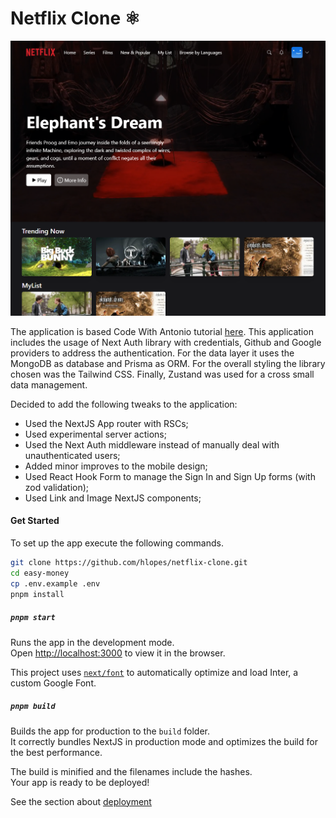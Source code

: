 # Netflix Clone ⚛️

![application screenshot](docs/screenshot.png)

The application is based Code With Antonio tutorial [here](https://www.youtube.com/watch?v=mqUN4N2q4qY). This application includes the usage of Next Auth library with credentials, Github and Google providers to address the authentication. For the data layer it uses the MongoDB as database and Prisma as ORM. For the overall styling the library chosen was the Tailwind CSS. Finally, Zustand was used for a cross small data management.

Decided to add the following tweaks to the application:

* Used the NextJS App router with RSCs;
* Used experimental server actions;
* Used the Next Auth middleware instead of manually deal with unauthenticated users;
* Added minor improves to the mobile design;
* Used React Hook Form to manage the Sign In and Sign Up forms (with zod validation);
* Used Link and Image NextJS components;

#### Get Started

To set up the app execute the following commands.

```bash
git clone https://github.com/hlopes/netflix-clone.git
cd easy-money
cp .env.example .env
pnpm install
```

##### `pnpm start`

Runs the app in the development mode.\
Open [http://localhost:3000](http://localhost:3000) to view it in the browser.

This project uses [`next/font`](https://nextjs.org/docs/basic-features/font-optimization) to automatically optimize and load Inter, a custom Google Font.

##### `pnpm build`

Builds the app for production to the `build` folder.\
It correctly bundles NextJS in production mode and optimizes the build for the best performance.

The build is minified and the filenames include the hashes.\
Your app is ready to be deployed!

See the section about [deployment](./deployment.md)
